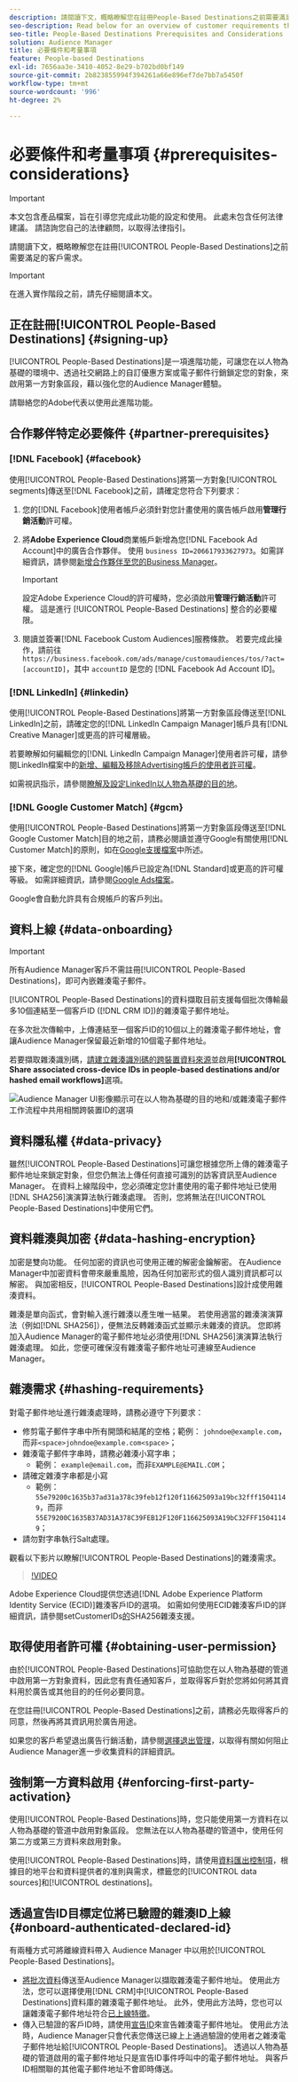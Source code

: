```yaml
---
description: 請閱讀下文，概略瞭解您在註冊People-Based Destinations之前需要滿足的客戶需求。
seo-description: Read below for an overview of customer requirements that you need to meet before signing up for People-Based Destinations.
seo-title: People-Based Destinations Prerequisites and Considerations
solution: Audience Manager
title: 必要條件和考量事項
feature: People-based Destinations
exl-id: 7656aa3e-3410-4052-8e29-b702bd0bf149
source-git-commit: 2b823855994f394261a66e896ef7de7bb7a5450f
workflow-type: tm+mt
source-wordcount: '996'
ht-degree: 2%

---
```



# 必要條件和考量事項 {#prerequisites-considerations}

>[!IMPORTANT]
>本文包含產品檔案，旨在引導您完成此功能的設定和使用。 此處未包含任何法律建議。 請諮詢您自己的法律顧問，以取得法律指引。

請閱讀下文，概略瞭解您在註冊[!UICONTROL People-Based Destinations]之前需要滿足的客戶需求。

>[!IMPORTANT]
> 在進入實作階段之前，請先仔細閱讀本文。

## 正在註冊[!UICONTROL People-Based Destinations] {#signing-up}

[!UICONTROL People-Based Destinations]是一項進階功能，可讓您在以人物為基礎的環境中、透過社交網路上的自訂優惠方案或電子郵件行銷鎖定您的對象，來啟用第一方對象區段，藉以強化您的Audience Manager體驗。

請聯絡您的Adobe代表以使用此進階功能。

## 合作夥伴特定必要條件 {#partner-prerequisites}

### [!DNL Facebook] {#facebook}

使用[!UICONTROL People-Based Destinations]將第一方對象[!UICONTROL segments]傳送至[!DNL Facebook]之前，請確定您符合下列要求：

1. 您的[!DNL Facebook]使用者帳戶必須針對您計畫使用的廣告帳戶啟用&#x200B;**管理行銷活動**&#x200B;許可權。
2. 將&#x200B;**Adobe Experience Cloud**&#x200B;商業帳戶新增為您[!DNL Facebook Ad Account]中的廣告合作夥伴。 使用 `business ID=206617933627973`。如需詳細資訊，請參閱[新增合作夥伴至您的Business Manager](https://www.facebook.com/business/help/1717412048538897)。

   >[!IMPORTANT]
   >設定Adobe Experience Cloud的許可權時，您必須啟用&#x200B;**管理行銷活動**&#x200B;許可權。 這是進行 [!UICONTROL People-Based Destinations] 整合的必要權限。

3. 閱讀並簽署[!DNL Facebook Custom Audiences]服務條款。 若要完成此操作，請前往 `https://business.facebook.com/ads/manage/customaudiences/tos/?act=[accountID]`，其中 `accountID` 是您的 [!DNL Facebook Ad Account ID]。

### [!DNL LinkedIn] {#linkedin}

使用[!UICONTROL People-Based Destinations]將第一方對象區段傳送至[!DNL LinkedIn]之前，請確定您的[!DNL LinkedIn Campaign Manager]帳戶具有[!DNL Creative Manager]或更高的許可權層級。

若要瞭解如何編輯您的[!DNL LinkedIn Campaign Manager]使用者許可權，請參閱LinkedIn檔案中的[新增、編輯及移除Advertising帳戶的使用者許可權](https://www.linkedin.com/help/lms/answer/5753)。

如需視訊指示，請參閱[瞭解及設定LinkedIn以人物為基礎的目的地](https://experienceleague.adobe.com/docs/audience-manager-learn/tutorials/data-activation/people-based-destinations/understanding-and-configuring-the-linkedin-pbd.html?lang=zh-Hant)。

### [!DNL Google Customer Match] {#gcm}

使用[!UICONTROL People-Based Destinations]將第一方對象區段傳送至[!DNL Google Customer Match]目的地之前，請務必閱讀並遵守Google有關使用[!DNL Customer Match]的原則，如在[Google支援檔案](https://support.google.com/google-ads/answer/6299717)中所述。

接下來，確定您的[!DNL Google]帳戶已設定為[!DNL Standard]或更高的許可權等級。 如需詳細資訊，請參閱[Google Ads檔案](https://support.google.com/google-ads/answer/9978556?visit_id=637611563637058259-4176462731&rd=1)。

Google會自動允許具有合規帳戶的客戶列出。

## 資料上線 {#data-onboarding}

>[!IMPORTANT]
>
>所有Audience Manager客戶不需註冊[!UICONTROL People-Based Destinations]，即可內嵌雜湊電子郵件。

[!UICONTROL People-Based Destinations]的資料擷取目前支援每個批次傳輸最多10個連結至一個客戶ID ([!DNL CRM ID])的雜湊電子郵件地址。

在多次批次傳輸中，上傳連結至一個客戶ID的10個以上的雜湊電子郵件地址，會讓Audience Manager保留最近新增的10個電子郵件地址。

若要擷取雜湊識別碼，[請建立雜湊識別碼的跨裝置資料來源](../create-data-source-hashed-emails.md)並啟用&#x200B;**[!UICONTROL Share associated cross-device IDs in people-based destinations and/or hashed email workflows]**&#x200B;選項。

![Audience Manager UI影像顯示可在以人物為基礎的目的地和/或雜湊電子郵件工作流程中共用相關跨裝置ID的選項](assets/data-source-share-ids.png)

## 資料隱私權 {#data-privacy}

雖然[!UICONTROL People-Based Destinations]可讓您根據您所上傳的雜湊電子郵件地址來鎖定對象，但您仍無法上傳任何直接可識別的訪客資訊至Audience Manager。 在資料上線階段中，您必須確定您計畫使用的電子郵件地址已使用[!DNL SHA256]演演算法執行雜湊處理。 否則，您將無法在[!UICONTROL People-Based Destinations]中使用它們。

## 資料雜湊與加密 {#data-hashing-encryption}

加密是雙向功能。 任何加密的資訊也可使用正確的解密金鑰解密。 在Audience Manager中加密資料會帶來嚴重風險，因為任何加密形式的個人識別資訊都可以解密。 與加密相反，[!UICONTROL People-Based Destinations]設計成使用雜湊資料。

雜湊是單向函式，會對輸入進行雜湊以產生唯一結果。 若使用適當的雜湊演演算法（例如[!DNL SHA256]），便無法反轉雜湊函式並顯示未雜湊的資訊。 您即將加入Audience Manager的電子郵件地址必須使用[!DNL SHA256]演演算法執行雜湊處理。 如此，您便可確保沒有雜湊電子郵件地址可連線至Audience Manager。

## 雜湊需求 {#hashing-requirements}

對電子郵件地址進行雜湊處理時，請務必遵守下列要求：

* 修剪電子郵件字串中所有開頭和結尾的空格；範例： `johndoe@example.com`，而非`<space>johndoe@example.com<space>`；
* 雜湊電子郵件字串時，請務必雜湊小寫字串；
   * 範例： `example@email.com`，而非`EXAMPLE@EMAIL.COM`；
* 請確定雜湊字串都是小寫
   * 範例： `55e79200c1635b37ad31a378c39feb12f120f116625093a19bc32fff15041149`，而非`55E79200C1635B37AD31A378C39FEB12F120F116625093A19bC32FFF15041149`；
* 請勿對字串執行Salt處理。

觀看以下影片以瞭解[!UICONTROL People-Based Destinations]的雜湊需求。

>[!VIDEO](https://video.tv.adobe.com/v/29003/)

Adobe Experience Cloud提供您透過[!DNL Adobe Experience Platform Identity Service (ECID)]雜湊客戶ID的選項。 如需如何使用ECID雜湊客戶ID的詳細資訊，請參閱setCustomerIDs[的](https://experienceleague.adobe.com/docs/id-service/using/reference/hashing-support.html?lang=zh-Hant)SHA256雜湊支援。

## 取得使用者許可權 {#obtaining-user-permission}

由於[!UICONTROL People-Based Destinations]可協助您在以人物為基礎的管道中啟用第一方對象資料，因此您有責任通知客戶，並取得客戶對於您將如何將其資料用於廣告或其他目的的任何必要同意。

在您註冊[!UICONTROL People-Based Destinations]之前，請務必先取得客戶的同意，然後再將其資訊用於廣告用途。

如果您的客戶希望退出廣告行銷活動，請參閱[選擇退出管理](../../overview/data-security-and-privacy/data-privacy-requests.md)，以取得有關如何阻止Audience Manager進一步收集資料的詳細資訊。

## 強制第一方資料啟用 {#enforcing-first-party-activation}

使用[!UICONTROL People-Based Destinations]時，您只能使用第一方資料在以人物為基礎的管道中啟用對象區段。 您無法在以人物為基礎的管道中，使用任何第二方或第三方資料來啟用對象。

使用[!UICONTROL People-Based Destinations]時，請使用[資料匯出控制項](../data-export-controls.md)，根據目的地平台和資料提供者的准則與需求，標籤您的[!UICONTROL data sources]和[!UICONTROL destinations]。

## 透過宣告ID目標定位將已驗證的雜湊ID上線 {#onboard-authenticated-declared-id}

有兩種方式可將離線資料帶入 Audience Manager 中以用於[!UICONTROL People-Based Destinations]。

* [將批次資料](../../integration/sending-audience-data/batch-data-transfer-explained/batch-data-transfer-overview.md)傳送至Audience Manager以擷取雜湊電子郵件地址。 使用此方法，您可以選擇使用[!DNL CRM]中[!UICONTROL People-Based Destinations]資料庫的雜湊電子郵件地址。 此外，使用此方法時，您也可以讓雜湊電子郵件地址符合[已上線特徵](../traits/trait-and-segment-qualification-reference.md)。
* 傳入已驗證的客戶ID時，請使用[宣告ID](../declared-ids.md)來宣告雜湊電子郵件地址。 使用此方法時，Audience Manager只會代表您傳送已線上上通過驗證的使用者之雜湊電子郵件地址給[!UICONTROL People-Based Destinations]。 透過以人物為基礎的管道啟用的電子郵件地址只是宣告ID事件呼叫中的電子郵件地址。 與客戶ID相關聯的其他電子郵件地址不會即時傳送。
